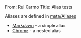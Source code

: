 From: Rui Carmo
Title: Alias tests

Aliases are defined in [meta/Aliases](meta/Aliases)

* [Markdown](Markdown) - a simple alias
* [Chrome](Chrome) - a nested alias